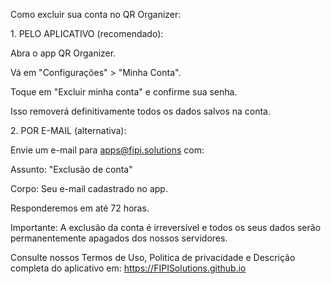 Como excluir sua conta no QR Organizer:



1\. PELO APLICATIVO (recomendado):

Abra o app QR Organizer.

Vá em "Configurações" > "Minha Conta".

Toque em "Excluir minha conta" e confirme sua senha.

Isso removerá definitivamente todos os dados salvos na conta.



2\. POR E-MAIL (alternativa):

Envie um e-mail para apps@fipi.solutions com:

Assunto: "Exclusão de conta"

Corpo: Seu e-mail cadastrado no app.

Responderemos em até 72 horas.



Importante: A exclusão da conta é irreversível e todos os seus dados serão permanentemente apagados dos nossos servidores.



Consulte nossos Termos de Uso, Politica de privacidade e Descrição completa do aplicativo em: https://FIPISolutions.github.io


